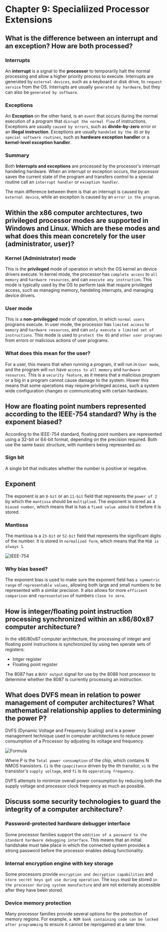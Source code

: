 # Chapter 9: Specialiized Processor Extensions

## What is the difference between an interrupt and an exception? How are both processed?

### Interrupts

An **interrupt** is a signal to the **processor** to temporarily halt the normal processing and allow a higher priority process to execute. Interrupts are generated by `external devices`, such as a keyboard or disk drive, to `request service` from the OS. Interrupts are usually `generated by hardware`, but they can also be `generated by software`.

### Exceptions

An **Exception** on the other hand, is an `event` that occurs during the normal execution of a program that `disrupt the normal flow` of instructions. Exceptions are usually `caused by errors`, such as **divide-by-zero** error or an **illegal instruction**. Exceptions are usually `handeled by the OS` or by `special software routines`, such as **hardware exception handler** or a **kernel-level exception handler**.

### Summary

Both **Interrupts and exceptions** are processed by the processor's interrupt handeling hardware. When an interrupt or exception occurs, the processor saves the current state of the program and transfers control to a special routine call an `interrupt handler` or `exception handler`.

The main difference between them is that an interrupt is caused by an `external device`, while an exception is caused by an `error in the program`.



## Within the x86 computer archtectures, two privileged processor modes are supported in Windows and Linux. Which are these modes and what does this mean concretely for the user (administrator, user)?

### Kernel (Administrator) mode

This is the **privileged** mode of operation in which the OS kernel an device drivers execute. In kernel mode, the processor has `complete access` to `all memory` and `hardware resources`, and can `execute any instruction`. This mode is typically used by the OS to perform task that require privileged access, such as managing memory, handeling interrupts, and managing device drivers.

### User mode

This is a **non-privilegged** mode of operation, in which `normal users` programs execute. In user mode, the processor has `limited access` to `memory` and `hardware resources`, and can `only execute a limited set of instructions`. This mode is used to `protect the OS` and `other user programs` from errors or malicious actions of user programs.

### What does this mean for the user?

For a user, this means that when running a program, it will run in `User mode`, and the program will `not` have `access to all memory` and `hardware resources`. This is a `security feature`, as it means that a malicious program or a big in a program cannot cause damage to the system. Hower this means that some operations may require privileged access, such a system wide configuration changes or communicating with certain hardware.



## How are floating point numbers represented according to the IEEE-754 standard? Why is the exponent biased?

According to the IEEE-754 standard, floating point numbers are represented using a 32-bit or 64-bit format, depending on the precision required. Both use the same basic structure, with numbers being represented as:

### Sign bit

A single bit that indicates whether the number is positive or negative.

## Exponent

The exponent is an `8-bit` or an `11-bit` field that represents the `power of 2` by which the `mantissa` should be `multiplied`. The exponent is stored as a `biased number`, which means that is has a `fixed value added` to it before it is stored. 

### Mantissa

The mantissa is a `23-bit` or `52-bit` field that represents the significant digits of the number. It is stored in `normalized form`, which means that the `MSB is always 1`.

![IEEE-754](/img/IEEE-754.png)

### Why bias based?

The exponent bias is used to make sure the exponent field has `a symmetric range` of `representable values`, allowing both large and small numbers to be represented with a similar precision. It also allows for more `efficient comparison` and `representation` of numbers `close to zero`.



## How is integer/floating point instruction processing synchronized within an x86/80x87 computer architecture?

In the x86/80x87 computer architecture, the processing of integer and floating point instructions is synchronized by using two sperate sets of registers:

- Intger register
- Floating point register

The 8087 has a `BUSY output` signal for use by the 8088 host processor to determine whether the 8087 is currently processing an instruction.



## What does DVFS mean in relation to power management of computer architectures? What mathematical relationship applies to determining the power P?

DVFS (Dynamic Voltage and Frequency Scaling) and is a power management technique used in computer architectures to reduce power consumption of a Processor by adjusting its voltage and frequency. 

![Formula](/img/Formula0.png) 

Where P is the `Total power consumption` of the chip, which contains N NMOS transistors. `Ci` is the `cpapcitance` driven by the ith transitor, `vi` is the transistor's `supply voltage`, and `fi` is its `opperating frequency`.

DVFS attempts to minimize overall power consumption by reducing both the supply voltage and processor clock frequency as much as possible.



## Discuss some security technologies to guard the integrity of a computer architecture?

### Password-protected hardware debugger interface

Some processor families support the `addition of a password to the standard hardware debugging interface`. This means that an initial handshake must take place in which the connected system provides a strong password before the processor enables debug functionality.

### Internal encryption engine with key storage

Some processors provide `encryption and decryption capabilities` and `store secret keys got use during operation`. The `keys` must be stored `in the processor during system manufacture` and are not externaly accessible after they have been stored.

### Device memory protection

Many processor families provide several options for the protection of memory regions. For example, `a ROM bank containing code can be locked after programming` to ensure it cannot be reprogamed at a later time.

